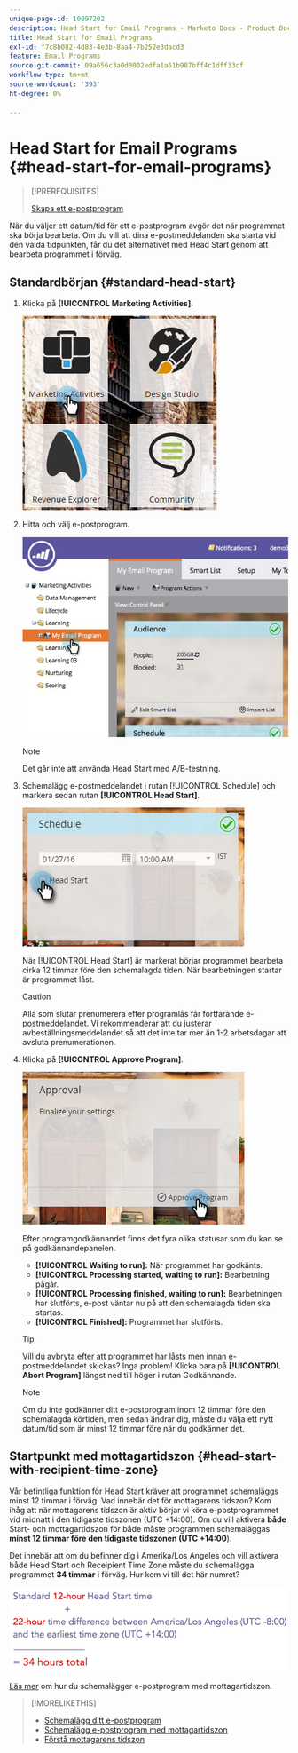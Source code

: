 ```yaml
---
unique-page-id: 10097202
description: Head Start for Email Programs - Marketo Docs - Product Documentation
title: Head Start for Email Programs
exl-id: f7c8b082-4d83-4e3b-8aa4-7b252e3dacd3
feature: Email Programs
source-git-commit: 09a656c3a0d0002edfa1a61b987bff4c1dff33cf
workflow-type: tm+mt
source-wordcount: '393'
ht-degree: 0%

---
```


# Head Start for Email Programs {#head-start-for-email-programs}

>[!PREREQUISITES]
>
>[Skapa ett e-postprogram](/help/marketo/product-docs/email-marketing/email-programs/creating-an-email-program/create-an-email-program.md)

När du väljer ett datum/tid för ett e-postprogram avgör det när programmet ska börja bearbeta. Om du vill att dina e-postmeddelanden ska starta vid den valda tidpunkten, får du det alternativet med Head Start genom att bearbeta programmet i förväg.

## Standardbörjan {#standard-head-start}

1. Klicka på **[!UICONTROL Marketing Activities]**.

   ![](assets/one-1.png)

1. Hitta och välj e-postprogram.

   ![](assets/selectemailprogram-4.jpg)

   >[!NOTE]
   >
   >Det går inte att använda Head Start med A/B-testning.

1. Schemalägg e-postmeddelandet i rutan [!UICONTROL Schedule] och markera sedan rutan **[!UICONTROL Head Start]**.

   ![](assets/three-1.png)

   När [!UICONTROL Head Start] är markerat börjar programmet bearbeta cirka 12 timmar före den schemalagda tiden. När bearbetningen startar är programmet låst.

   >[!CAUTION]
   >
   >Alla som slutar prenumerera efter programlås får fortfarande e-postmeddelandet. Vi rekommenderar att du justerar avbeställningsmeddelandet så att det inte tar mer än 1-2 arbetsdagar att avsluta prenumerationen.

1. Klicka på **[!UICONTROL Approve Program]**.

   ![](assets/four-1.png)

   Efter programgodkännandet finns det fyra olika statusar som du kan se på godkännandepanelen.

   * **[!UICONTROL Waiting to run]:** När programmet har godkänts.
   * **[!UICONTROL Processing started, waiting to run]:** Bearbetning pågår.
   * **[!UICONTROL Processing finished, waiting to run]:** Bearbetningen har slutförts, e-post väntar nu på att den schemalagda tiden ska startas.
   * **[!UICONTROL Finished]:** Programmet har slutförts.

   >[!TIP]
   >
   >Vill du avbryta efter att programmet har låsts men innan e-postmeddelandet skickas? Inga problem! Klicka bara på **[!UICONTROL Abort Program]** längst ned till höger i rutan Godkännande.

   >[!NOTE]
   >
   >Om du inte godkänner ditt e-postprogram inom 12 timmar före den schemalagda körtiden, men sedan ändrar dig, måste du välja ett nytt datum/tid som är minst 12 timmar före när du godkänner det.

## Startpunkt med mottagartidszon {#head-start-with-recipient-time-zone}

Vår befintliga funktion för Head Start kräver att programmet schemaläggs minst 12 timmar i förväg. Vad innebär det för mottagarens tidszon? Kom ihåg att när mottagarens tidszon är aktiv börjar vi köra e-postprogrammet vid midnatt i den tidigaste tidszonen (UTC +14:00). Om du vill aktivera **både** Start- och mottagartidszon för både  måste programmen schemaläggas **minst 12 timmar före den tidigaste tidszonen (UTC +14:00**).

Det innebär att om du befinner dig i Amerika/Los Angeles och vill aktivera både Head Start och Receipient Time Zone måste du schemalägga programmet **34 timmar** i förväg. Hur kom vi till det här numret?

![](assets/image2017-12-5-13-3a11-3a46.png)

[Läs mer](/help/marketo/product-docs/email-marketing/email-programs/email-program-actions/scheduling-with-recipient-time-zone/schedule-email-programs-with-recipient-time-zone.md) om hur du schemalägger e-postprogram med mottagartidszon.

>[!MORELIKETHIS]
>
>* [Schemalägg ditt e-postprogram](/help/marketo/product-docs/email-marketing/email-programs/email-program-actions/schedule-your-email-program.md)
>* [Schemalägg e-postprogram med mottagartidszon](/help/marketo/product-docs/email-marketing/email-programs/email-program-actions/scheduling-with-recipient-time-zone/schedule-email-programs-with-recipient-time-zone.md)
>* [Förstå mottagarens tidszon](/help/marketo/product-docs/email-marketing/email-programs/email-program-actions/scheduling-with-recipient-time-zone/understanding-recipient-time-zone.md)
